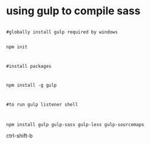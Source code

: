 # using gulp to compile sass

<code>
#globally install gulp required by windows
 
npm init

#install packages
 
npm install -g gulp

#to run gulp listener shell
 
npm install gulp gulp-sass gulp-less gulp-sourcemaps 
</code>

ctrl-shift-b

